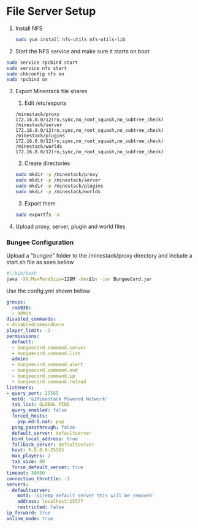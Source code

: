 File Server Setup
=================

1. Install NFS
    
    ```sh
    sudo yum install nfs-utils nfs-utils-lib
    ```
    
2. Start the NFS service and make sure it starts on boot

```sh
sudo service rpcbind start
sudo service nfs start
sudo chkconfig nfs on
sudo rpcbind on
```

3. Export Minestack file shares 

    1. Edit /etc/exports
    
    ```
    /minestack/proxy           172.16.0.0/12(ro,sync,no_root_squash,no_subtree_check)
    /minestack/server           172.16.0.0/12(ro,sync,no_root_squash,no_subtree_check)
    /minestack/plugins           172.16.0.0/12(ro,sync,no_root_squash,no_subtree_check)
    /minestack/worlds           172.16.0.0/12(ro,sync,no_root_squash,no_subtree_check)
    ```
    
    2. Create directories
    
    ```sh
    sudo mkdir -p /minestack/proxy
    sudo mkdir -p /minestack/server
    sudo mkdir -p /minestack/plugins
    sudo mkdir -p /minestack/worlds
    ```
    
    3. Export them
    
    ```sh
    sudo exportfs -a
    ```
    
4. Upload proxy, server, plugin and world files

### Bungee Configuration

Upload a "bungee" folder to the /minestack/proxy directory and include a start.sh file as seen bellow

```sh
#!/bin/bash
java -XX:MaxPermSize=128M -Xmx$1m -jar BungeeCord.jar
```

Use the config.yml shown bellow

```yaml
groups:
  rmb938:
  - admin
disabled_commands:
- disabledcommandhere
player_limit: -1
permissions:
  default:
  - bungeecord.command.server
  - bungeecord.command.list
  admin:
  - bungeecord.command.alert
  - bungeecord.command.end
  - bungeecord.command.ip
  - bungeecord.command.reload
listeners:
- query_port: 25565
  motd: '&1Minestack Powered Network'
  tab_list: GLOBAL_PING
  query_enabled: false
  forced_hosts:
    pvp.md-5.net: pvp
  ping_passthrough: false
  default_server: defaultserver
  bind_local_address: true
  fallback_server: defaultserver
  host: 0.0.0.0:25565
  max_players: 2
  tab_size: 60
  force_default_server: true
timeout: 30000
connection_throttle: -1
servers:
  defaultserver:
    motd: '&1Temp default server this will be removed'
    address: localhost:25577
    restricted: false
ip_forward: true
online_mode: true
```
